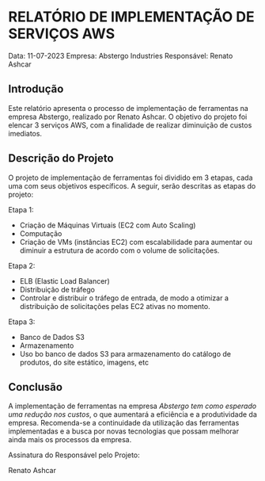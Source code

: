# RELATÓRIO DE IMPLEMENTAÇÃO DE SERVIÇOS AWS

Data: 11-07-2023
Empresa: Abstergo Industries 
Responsável: Renato Ashcar

## Introdução
Este relatório apresenta o processo de implementação de ferramentas na empresa Abstergo, realizado por Renato Ashcar. O objetivo do projeto foi elencar 3 serviços AWS, com a finalidade de realizar diminuição de custos imediatos.

## Descrição do Projeto
O projeto de implementação de ferramentas foi dividido em 3 etapas, cada uma com seus objetivos específicos. A seguir, serão descritas as etapas do projeto:

Etapa 1: 
- Criação de Máquinas Virtuais (EC2 com Auto Scaling)
- Computação
- Criação de VMs (instâncias EC2) com escalabilidade para aumentar ou diminuir a estrutura de acordo com o volume de solicitações.

Etapa 2: 
- ELB (Elastic Load Balancer)
- Distribuição de tráfego
- Controlar e distribuir o tráfego de entrada, de modo a otimizar a distribuição de solicitações pelas EC2 ativas no momento.

Etapa 3: 
- Banco de Dados S3
- Armazenamento
- Uso bo banco de dados S3 para armazenamento do catálogo de produtos, do site estático, imagens, etc



## Conclusão
A implementação de ferramentas na empresa *Abstergo tem como esperado uma redução nos custos*, o que aumentará a eficiência e a produtividade da empresa. Recomenda-se a continuidade da utilização das ferramentas implementadas e a busca por novas tecnologias que possam melhorar ainda mais os processos da empresa.


Assinatura do Responsável pelo Projeto:

Renato Ashcar